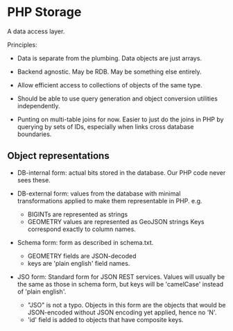 # PHP Storage

A data access layer.

Principles:

- Data is separate from the plumbing.  Data objects are just arrays.

- Backend agnostic.  May be RDB.  May be something else entirely.

- Allow efficient access to collections of objects of the same type.

- Should be able to use query generation and object conversion utilities
  independently.

- Punting on multi-table joins for now.
  Easier to just do the joins in PHP by querying by sets of IDs,
  especially when links cross database boundaries.


## Object representations

- DB-internal form: actual bits stored in the database.
  Our PHP code never sees these.

- DB-external form: values from the database with minimal
  transformations applied to make them representable in PHP.  e.g.
  - BIGINTs are represented as strings
  - GEOMETRY values are represented as GeoJSON strings
  Keys correspond exactly to column names.

- Schema form: form as described in schema.txt.
  - GEOMETRY fields are JSON-decoded
  - keys are 'plain english' field names.

- JSO form: Standard form for JSON REST services.
  Values will usually be the same as those in schema form,
  but keys will be 'camelCase' instead of 'plain english'.
  - "JSO" is not a typo.  Objects in this form are the objects that
    would be JSON-encoded without JSON encoding yet applied, hence no
    'N'.
  - 'id' field is added to objects that have composite keys.
  
